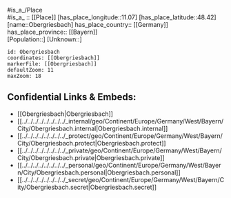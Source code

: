 ﻿---
location: [48.42,11.07] 
mapzoom: [7,12] 
mapmarker: city 
type: City
tags:
- geo/City


SpocWebEntityId: 33028
isDeleted: false
confidential: public

---
#is_a_/Place  
#is_a_ :: [[Place]] 
[has_place_longitude::11.07] 
[has_place_latitude::48.42] 
[name::Obergriesbach] 
has_place_country:: [[Germany]]  
has_place_province:: [[Bayern]]  
[Population::] 
[Unknown::] 


```leaflet
id: Obergriesbach
coordinates: [[Obergriesbach]] 
markerFile: [[Obergriesbach]] 
defaultZoom: 11 
maxZoom: 18
```


## Confidential Links & Embeds: 
- [[Obergriesbach|Obergriesbach]]  
- [[../../../../../../../../_internal/geo/Continent/Europe/Germany/West/Bayern/City/Obergriesbach.internal|Obergriesbach.internal]] 
- [[../../../../../../../../_protect/geo/Continent/Europe/Germany/West/Bayern/City/Obergriesbach.protect|Obergriesbach.protect]] 
- [[../../../../../../../../_private/geo/Continent/Europe/Germany/West/Bayern/City/Obergriesbach.private|Obergriesbach.private]] 
- [[../../../../../../../../_personal/geo/Continent/Europe/Germany/West/Bayern/City/Obergriesbach.personal|Obergriesbach.personal]] 
- [[../../../../../../../../_secret/geo/Continent/Europe/Germany/West/Bayern/City/Obergriesbach.secret|Obergriesbach.secret]] 
